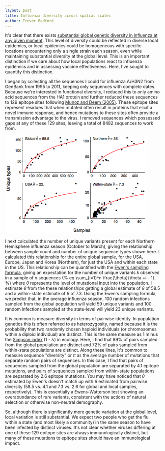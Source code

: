 ```yaml
---
layout: post
title: Influenza diversity across spatial scales
author: Trevor Bedford
---
```


It's clear that there exists [substantial global genetic diversity in influenza at any given moment](/blog/global-flu-diversity/).  This level of diversity could be reflected in diverse local epidemics, or local epidemics could be homogeneous with specific locations encountering only a single strain each season, even while maintaining substantial diversity at the global level. This is an important distinction if we care about how local populations react to influenza epidemics and in assessing vaccine effectiveness. Here, I've sought to quantify this distinction.

I began by collecting all the sequences I could for influenza A/H3N2 from GenBank from 1995 to 2011, keeping only sequences with complete dates. Because we're interested in functional diversity, I reduced this to only amino acid sequences from the HA1 protein and further reduced these sequences to 129 epitope sites following [Munoz and Deem (2005)](http://www.sciencedirect.com/science/article/pii/S0264410X0400636X). These epitope sites represent residues that when mutated often result in proteins that elicit a novel immune response, and hence mutations to these sites often provide a transmission advantage to the virus. I removed sequences which possessed gaps at any of these 129 sites, leaving a total of 8482 sequences to work from.

![](/images/blog/theta_by_scale.png)		

I next calculated the number of unique variants present for each Northern Hemisphere influenza season (October to March), giving the relationship between sample count and number of unique sequence types shown here. I calculated this relationship for the entire global sample, for the USA, Europe, Japan and Korea (Northern), for just the USA and within each state in the US.  This relationship can be quantified with the [Ewen's sampling formula](http://en.wikipedia.org/wiki/Ewens's_sampling_formula), giving an expectation for the number of unique variants <i>k</i> observed in a sample of <i>n</i> sequences 
{% eq \sum_{i=1}^n \frac{\theta}{\theta +i - 1}, %}
where <i>&theta;</i> represents the level of mutational input into the population. I estimate <i>&theta;</i> from the these relationships getting a global estimate of <i>&theta;</i> of 58.5 and a within-state estimate of <i>&theta;</i> of 7.3.  Using the Ewen's sampling formula, we predict that, in the average influenza season, 100 random infections sampled from the global population will yield 59 unique variants and 100 random infections sampled at the state-level will yield 23 unique variants.

It is common is measure diversity in terms of pairwise identity.  In population genetics this is often referred to as heterozygosity, named because it is the probability that two randomly chosen haploid individuals (or chromosomes within a diploid individual) are distinct.  This is the same measure as 1 minus the [Simpson index](http://en.wikipedia.org/wiki/Diversity_index#Simpson_index) (1 - <i>&lambda;</i>) in ecology.  Here, I find that 89% of pairs sampled from the global population are distinct and 72% of pairs sampled from within-state populations are distinct.  Along these lines, it's common to measure sequence "diversity" or <i>&pi;</i> as the average number of mutations that separate random pairs of sequences.  In this case, I find that pairs of sequences sampled from the global population are separated by 4.1 epitope mutations, and pairs of sequences sampled from within-state populations are separated by 2.6 epitope mutations.  You may have noticed that <i>&theta;</i> estimated by Ewen's doesn't match up with <i>&theta;</i> estimated from pairwise diversity (58.5 vs. 4.1 and 7.3 vs. 2.6 for global and local samples, respectively).  This is essentially a Ewens-Watterson test showing an overabundance of rare variants, consistent with the actions of natural selection or otherwise non-neutral demography.

So, although there is significantly more genetic variation at the global level, local variation is still substantial.  We expect two people who get the flu within a state (and most likely a community) in the same season to have been infected by distinct viruses.  It's not clear whether viruses differing at one of these 129 epitope sites are always immunologically distinct, but many of these mutations to epitope sites should have an immunological impact.
